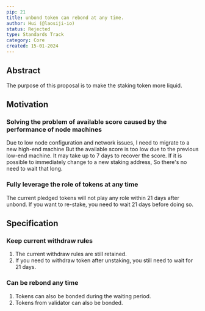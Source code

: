 ```yaml
---
pip: 21
title: unbond token can rebond at any time.
author: Hui (@laosiji-io)
status: Rejected
type: Standards Track
category: Core
created: 15-01-2024
---
```


## Abstract

The purpose of this proposal is to make the staking token more liquid.

## Motivation

### Solving the problem of available score caused by the performance of node machines

Due to low node configuration and network issues, I need to migrate to a new high-end machine
But the available score is too low due to the previous low-end machine.
It may take up to 7 days to recover the score.
If it is possible to immediately change to a new staking address, So there's no need to wait that long.

### Fully leverage the role of tokens at any time

The current pledged tokens will not play any role within 21 days after unbond.
If you want to re-stake, you need to wait 21 days before doing so.

## Specification

### Keep current withdraw rules

1. The current withdraw rules are still retained.
2. If you need to withdraw token after unstaking, you still need to wait for 21 days.

### Can be rebond any time

1. Tokens can also be bonded during the waiting period.
2. Tokens from validator can also be bonded.
